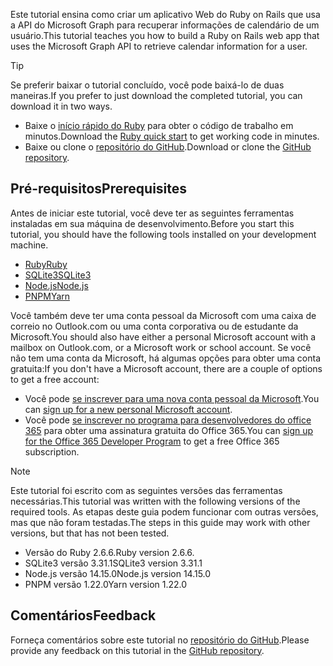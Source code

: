 <!-- markdownlint-disable MD002 MD041 -->

<span data-ttu-id="504d0-101">Este tutorial ensina como criar um aplicativo Web do Ruby on Rails que usa a API do Microsoft Graph para recuperar informações de calendário de um usuário.</span><span class="sxs-lookup"><span data-stu-id="504d0-101">This tutorial teaches you how to build a Ruby on Rails web app that uses the Microsoft Graph API to retrieve calendar information for a user.</span></span>

> [!TIP]
> <span data-ttu-id="504d0-102">Se preferir baixar o tutorial concluído, você pode baixá-lo de duas maneiras.</span><span class="sxs-lookup"><span data-stu-id="504d0-102">If you prefer to just download the completed tutorial, you can download it in two ways.</span></span>
>
> - <span data-ttu-id="504d0-103">Baixe o [início rápido do Ruby](https://developer.microsoft.com/graph/quick-start?platform=option-ruby) para obter o código de trabalho em minutos.</span><span class="sxs-lookup"><span data-stu-id="504d0-103">Download the [Ruby quick start](https://developer.microsoft.com/graph/quick-start?platform=option-ruby) to get working code in minutes.</span></span>
> - <span data-ttu-id="504d0-104">Baixe ou clone o [repositório do GitHub](https://github.com/microsoftgraph/msgraph-training-rubyrailsapp).</span><span class="sxs-lookup"><span data-stu-id="504d0-104">Download or clone the [GitHub repository](https://github.com/microsoftgraph/msgraph-training-rubyrailsapp).</span></span>

## <a name="prerequisites"></a><span data-ttu-id="504d0-105">Pré-requisitos</span><span class="sxs-lookup"><span data-stu-id="504d0-105">Prerequisites</span></span>

<span data-ttu-id="504d0-106">Antes de iniciar este tutorial, você deve ter as seguintes ferramentas instaladas em sua máquina de desenvolvimento.</span><span class="sxs-lookup"><span data-stu-id="504d0-106">Before you start this tutorial, you should have the following tools installed on your development machine.</span></span>

- [<span data-ttu-id="504d0-107">Ruby</span><span class="sxs-lookup"><span data-stu-id="504d0-107">Ruby</span></span>](https://www.ruby-lang.org/en/downloads/)
- [<span data-ttu-id="504d0-108">SQLite3</span><span class="sxs-lookup"><span data-stu-id="504d0-108">SQLite3</span></span>](https://sqlite.org/index.html)
- [<span data-ttu-id="504d0-109">Node.js</span><span class="sxs-lookup"><span data-stu-id="504d0-109">Node.js</span></span>](https://nodejs.org/en/)
- [<span data-ttu-id="504d0-110">PNPM</span><span class="sxs-lookup"><span data-stu-id="504d0-110">Yarn</span></span>](https://yarnpkg.com/)

<span data-ttu-id="504d0-111">Você também deve ter uma conta pessoal da Microsoft com uma caixa de correio no Outlook.com ou uma conta corporativa ou de estudante da Microsoft.</span><span class="sxs-lookup"><span data-stu-id="504d0-111">You should also have either a personal Microsoft account with a mailbox on Outlook.com, or a Microsoft work or school account.</span></span> <span data-ttu-id="504d0-112">Se você não tem uma conta da Microsoft, há algumas opções para obter uma conta gratuita:</span><span class="sxs-lookup"><span data-stu-id="504d0-112">If you don't have a Microsoft account, there are a couple of options to get a free account:</span></span>

- <span data-ttu-id="504d0-113">Você pode [se inscrever para uma nova conta pessoal da Microsoft](https://signup.live.com/signup?wa=wsignin1.0&rpsnv=12&ct=1454618383&rver=6.4.6456.0&wp=MBI_SSL_SHARED&wreply=https://mail.live.com/default.aspx&id=64855&cbcxt=mai&bk=1454618383&uiflavor=web&uaid=b213a65b4fdc484382b6622b3ecaa547&mkt=E-US&lc=1033&lic=1).</span><span class="sxs-lookup"><span data-stu-id="504d0-113">You can [sign up for a new personal Microsoft account](https://signup.live.com/signup?wa=wsignin1.0&rpsnv=12&ct=1454618383&rver=6.4.6456.0&wp=MBI_SSL_SHARED&wreply=https://mail.live.com/default.aspx&id=64855&cbcxt=mai&bk=1454618383&uiflavor=web&uaid=b213a65b4fdc484382b6622b3ecaa547&mkt=E-US&lc=1033&lic=1).</span></span>
- <span data-ttu-id="504d0-114">Você pode [se inscrever no programa para desenvolvedores do office 365](https://developer.microsoft.com/office/dev-program) para obter uma assinatura gratuita do Office 365.</span><span class="sxs-lookup"><span data-stu-id="504d0-114">You can [sign up for the Office 365 Developer Program](https://developer.microsoft.com/office/dev-program) to get a free Office 365 subscription.</span></span>

> [!NOTE]
> <span data-ttu-id="504d0-115">Este tutorial foi escrito com as seguintes versões das ferramentas necessárias.</span><span class="sxs-lookup"><span data-stu-id="504d0-115">This tutorial was written with the following versions of the required tools.</span></span> <span data-ttu-id="504d0-116">As etapas deste guia podem funcionar com outras versões, mas que não foram testadas.</span><span class="sxs-lookup"><span data-stu-id="504d0-116">The steps in this guide may work with other versions, but that has not been tested.</span></span>
>
> - <span data-ttu-id="504d0-117">Versão do Ruby 2.6.6.</span><span class="sxs-lookup"><span data-stu-id="504d0-117">Ruby version 2.6.6.</span></span>
> - <span data-ttu-id="504d0-118">SQLite3 versão 3.31.1</span><span class="sxs-lookup"><span data-stu-id="504d0-118">SQLite3 version 3.31.1</span></span>
> - <span data-ttu-id="504d0-119">Node.js versão 14.15.0</span><span class="sxs-lookup"><span data-stu-id="504d0-119">Node.js version 14.15.0</span></span>
> - <span data-ttu-id="504d0-120">PNPM versão 1.22.0</span><span class="sxs-lookup"><span data-stu-id="504d0-120">Yarn version 1.22.0</span></span>

## <a name="feedback"></a><span data-ttu-id="504d0-121">Comentários</span><span class="sxs-lookup"><span data-stu-id="504d0-121">Feedback</span></span>

<span data-ttu-id="504d0-122">Forneça comentários sobre este tutorial no [repositório do GitHub](https://github.com/microsoftgraph/msgraph-training-rubyrailsapp).</span><span class="sxs-lookup"><span data-stu-id="504d0-122">Please provide any feedback on this tutorial in the [GitHub repository](https://github.com/microsoftgraph/msgraph-training-rubyrailsapp).</span></span>
